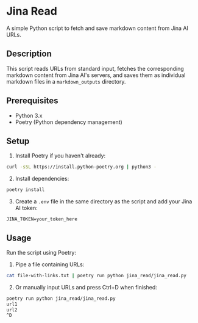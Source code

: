 # Jina Read

A simple Python script to fetch and save markdown content from Jina AI URLs.

## Description

This script reads URLs from standard input, fetches the corresponding markdown content from Jina AI's servers, and saves them as individual markdown files in a `markdown_outputs` directory.

## Prerequisites

- Python 3.x
- Poetry (Python dependency management)

## Setup

1. Install Poetry if you haven't already:
```bash
curl -sSL https://install.python-poetry.org | python3 -
```

2. Install dependencies:
```bash
poetry install
```

3. Create a `.env` file in the same directory as the script and add your Jina AI token:
```
JINA_TOKEN=your_token_here
```

## Usage

Run the script using Poetry:

1. Pipe a file containing URLs:
```bash
cat file-with-links.txt | poetry run python jina_read/jina_read.py
```

2. Or manually input URLs and press Ctrl+D when finished:
```bash
poetry run python jina_read/jina_read.py
url1
url2
^D
```
